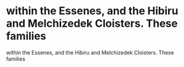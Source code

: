 # within the Essenes, and the Hibiru and Melchizedek Cloisters. These families

within the Essenes, and the Hibiru and Melchizedek Cloisters. These families